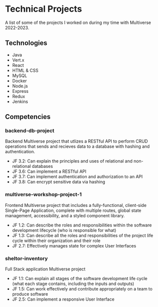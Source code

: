 # Technical Projects 
A list of some of the projects I worked on during my time with Multiverse 2022-2023.

## Technologies
- Java
- Vert.x
- React
- HTML & CSS
- MySQL
- Docker
- Node.js
- Express
- Redux
- Jenkins

## Competencies

### backend-db-project

Backend Multiverse project that utlizes a RESTful API to perform CRUD operations that sends and recieves data to a database with hashing and authentication.

- JF 3.2: Can explain the principles and uses of relational and non-relational databases
- JF 3.6: Can implement a RESTful API
- JF 3.7: Can implement authentication and authorization to an API
- JF 3.8: Can encrypt sensitive data via hashing

### multiverse-workshop-project-1

Frontend Multiverse project that includes a fully-functional, client-side Single-Page Application, complete with multiple routes, global state management, accessibility, and a styled component library.

- JF 1.2: Can describe the roles and responsibilities within the software development lifecycle (who is responsible for what)
- JF 1.3: Can describe all the roles and responsibilities of the project life cycle within their organization and their role
- JF 2.7: Effectively manages state for complex User Interfaces

### sheltor-inventory

Full Stack application Multiverse project

- JF 1.1: Can explain all stages of the software development life cycle (what each stage contains, including the inputs and outputs)
- JF 1.5: Can work effectively and contribute appropriately on a team to produce software
- JF 2.5: Can implement a responsive User Interface